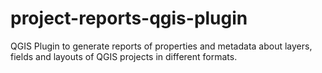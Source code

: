 # project-reports-qgis-plugin
QGIS Plugin to generate reports of properties and metadata about layers, fields and layouts of QGIS projects in different formats.

